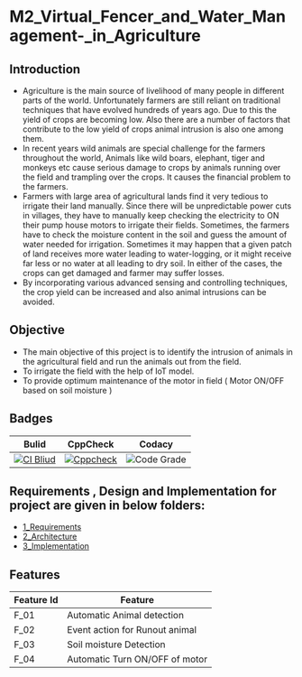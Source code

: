 # M2_Virtual_Fencer_and_Water_Management-_in_Agriculture

## Introduction
- Agriculture is the main source of livelihood of many people in different parts of the world. 
Unfortunately farmers are still reliant on traditional techniques that have evolved hundreds of years 
ago. Due to this the yield of crops are becoming low. Also there are a number of factors that 
contribute to the low yield of crops animal intrusion is also one among them.
- In recent years wild 
animals are special challenge for the farmers throughout the world, Animals like wild boars, elephant, 
tiger and monkeys etc cause serious damage to crops by animals running over the field and trampling 
over the crops. It causes the financial problem to the farmers.
- Farmers with large area of agricultural 
lands find it very tedious to irrigate their land manually. Since there will be unpredictable power cuts 
in villages, they have to manually keep checking the electricity to ON their pump house motors to 
irrigate their fields. Sometimes, the farmers have to check the moisture content in the soil and guess 
the amount of water needed for irrigation. Sometimes it may happen that a given patch of land 
receives more water leading to water-logging, or it might receive far less or no water at all leading to 
dry soil. In either of the cases, the crops can get damaged and farmer may suffer losses.
- By incorporating various advanced sensing and controlling techniques, the crop yield can be 
increased and also animal intrusions can be avoided.

## Objective 
- The main objective of this project is to identify the intrusion of animals in the agricultural 
field and run the animals out from the field.
- To irrigate the field with the help of IoT model.
- To provide optimum maintenance of the motor in field ( Motor ON/OFF based on soil 
moisture )


## Badges

Bulid|CppCheck|Codacy|
-----|--------|------|
[![CI Bliud](https://github.com/ShivarajuN/M2_Virtual_Fencer_and_water_management-/actions/workflows/bulid.yml/badge.svg)](https://github.com/ShivarajuN/M2_Virtual_Fencer_and_water_management-/actions/workflows/bulid.yml)|[![Cppcheck](https://github.com/ShivarajuN/M2_Virtual_Fencer_and_water_management-/actions/workflows/cppcheck.yml/badge.svg)](https://github.com/ShivarajuN/M2_Virtual_Fencer_and_water_management-/actions/workflows/cppcheck.yml)|![Code Grade](https://api.codiga.io/project/32990/status/svg)


## Requirements , Design and Implementation for project are given in below folders:
- [1_Requirements](https://github.com/ShivarajuN/M2_Virtual_Fencer_and_water_management-/tree/main/1_Requirement)
- [2_Architecture](https://github.com/ShivarajuN/M2_Virtual_Fencer_and_water_management-/tree/main/2_Architecture)
- [3_Implementation](https://github.com/ShivarajuN/M2_Virtual_Fencer_and_water_management-/tree/main/3_Implementation)

## Features 
| Feature Id | Feature |
| -----------|---------|
|F_01| Automatic Animal detection|
|F_02| Event action for Runout animal|
|F_03| Soil moisture Detection|
|F_04| Automatic Turn ON/OFF of motor|

